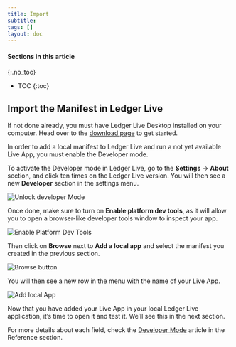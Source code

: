 ```yaml
---
title: Import
subtitle:
tags: []
layout: doc
---
```


#### Sections in this article
{:.no_toc}
* TOC
{:toc}

## Import the Manifest in Ledger Live

If not done already, you must have Ledger Live Desktop installed on your computer. Head over to the [download page](https://www.ledger.com/ledger-live/download) to get started.

In order to add a local manifest to Ledger Live and run a not yet available Live App, you must enable the Developer mode.

To activate the Developer mode in Ledger Live, go to the **Settings** -> **About** section, and click ten times on the Ledger Live version. You will then see a new **Developer** section in the settings menu.

![Unlock developer Mode](../../images/tuto-3-1-developer-mode.png "How to unlock Developer Mode")

Once done, make sure to turn on **Enable platform dev tools**, as it will allow you to open a browser-like developer tools window to inspect your app.

![Enable Platform Dev Tools](../../images/tuto-3-2-dev-tools.png "Enable Platform Dev Tools")

Then click on **Browse** next to **Add a local app** and select the manifest you created in the previous section.

![Browse button](../../images/tuto-3-3-browse.png "Browse button")

You will then see a new row in the menu with the name of your Live App.

![Add local App](../../images/tuto-3-4-local-app.png "Add local app")

Now that you have added your Live App in your local Ledger Live application, it’s time to open it and test it. We’ll see this in the next section.

For more details about each field, check the [Developer Mode](../../reference/developer-mode) article in the Reference section. 